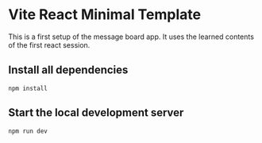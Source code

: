 # Vite React Minimal Template

This is a first setup of the message board app.
It uses the learned contents of the first react session.

## Install all dependencies

```
npm install
```

## Start the local development server

```
npm run dev
```
